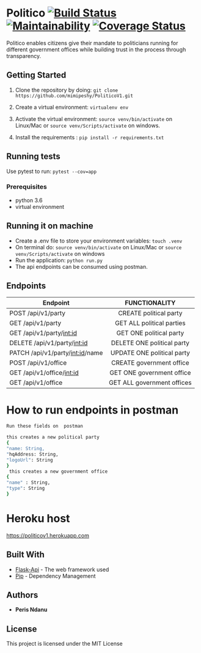 # Politico       [![Build Status](https://travis-ci.org/mimipeshy/PoliticoV1.svg?branch=develop)](https://travis-ci.org/mimipeshy/PoliticoV1)   [![Maintainability](https://api.codeclimate.com/v1/badges/10436f3ef6f9d5bc5d88/maintainability)](https://codeclimate.com/github/mimipeshy/PoliticoV1/maintainability)  [![Coverage Status](https://coveralls.io/repos/github/mimipeshy/PoliticoV1/badge.svg?branch=develop)](https://coveralls.io/github/mimipeshy/PoliticoV1?branch=develop)

Politico enables citizens give their mandate to politicians running for different government offices
while building trust in the process through transparency.

## Getting Started

1) Clone the repository by doing: `git clone https://github.com/mimipeshy/PoliticoV1.git`

2) Create a virtual environment: `virtualenv env`

3) Activate the virtual environment: `source venv/bin/activate` on Linux/Mac  or `source venv/Scripts/activate` on windows.

4) Install the requirements : `pip install -r requirements.txt`


## Running tests
Use pytest to run: `pytest --cov=app` 

### Prerequisites
-   python 3.6
-   virtual environment


## Running it on machine
- Create a .env file to store your environment variables: `touch .venv`
- On terminal do: `source venv/bin/activate` on Linux/Mac  or `source venv/Scripts/activate` on windows
- Run the application: `python run.py`
- The api endpoints can be consumed using postman.

## Endpoints
| Endpoint                                | FUNCTIONALITY                      | 
| ----------------------------------------|:----------------------------------:|                  
| POST  /api/v1/party                     | CREATE political party             |   
| GET  /api/v1/party                      | GET ALL political parties          |                                                                 
| GET  /api/v1/party/<int:id>             | GET ONE political party            |                                                                   
| DELETE  /api/v1/party/<int:id>          | DELETE ONE political party         |                                                                  
| PATCH /api/v1/party/<int:id>/name       | UPDATE ONE political party         |                                                                   
| POST  /api/v1/office                    | CREATE government office           |                                     
| GET  /api/v1/office/<int:id>            | GET ONE government office          |                                                                  
| GET  /api/v1/office                     | GET ALL government offices         |                                                                   

# How to run endpoints in postman

```bash
Run these fields on  postman

this creates a new political party
{
"name: String,
"hqAddress: String,
"logoUrl": String
}
 this creates a new government office
{
"name" : String,
"type": String
}

```


# Heroku host

https://politicov1.herokuapp.com

## Built With
* [Flask-Api](http://flask.pocoo.org/docs/1.0/api/) -  The web framework used
* [Pip](https://pypi.python.org/pypi/pip) -  Dependency Management

## Authors
* **Peris Ndanu** 

## License

This project is licensed under the MIT License